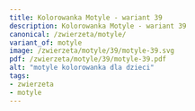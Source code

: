 ```yaml
---
title: Kolorowanka Motyle - wariant 39
description: Kolorowanka Motyle - wariant 39
canonical: /zwierzeta/motyle/
variant_of: motyle
image: /zwierzeta/motyle/39/motyle-39.svg
pdf: /zwierzeta/motyle/39/motyle-39.pdf
alt: "motyle kolorowanka dla dzieci"
tags:
- zwierzeta
- motyle
---
```

